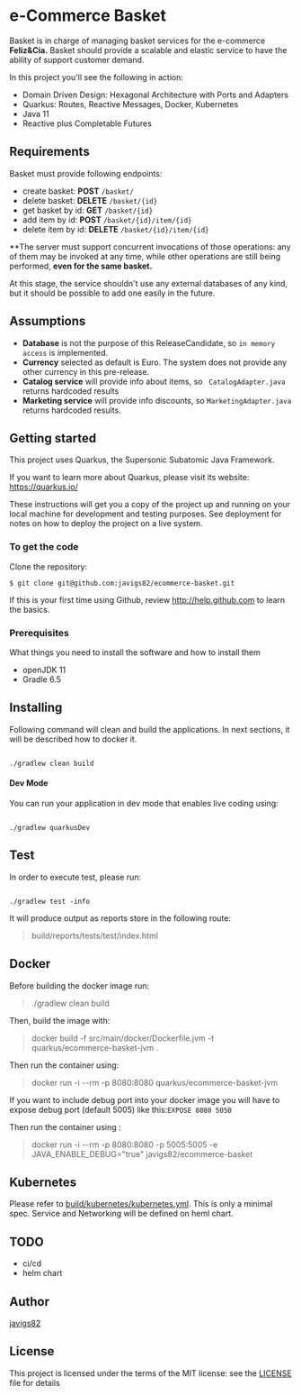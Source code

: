 # e-Commerce Basket

Basket is in charge of managing basket services for the e-commerce **Feliz&Cia.**
Basket should provide a scalable and elastic service to have the ability of 
support customer demand.

In this project you'll see the following in action:

 - Domain Driven Design: Hexagonal Architecture with Ports and Adapters
 - Quarkus: Routes, Reactive Messages, Docker, Kubernetes
 - Java 11
 - Reactive plus Completable Futures

## Requirements

Basket must provide following endpoints:

 - create basket: **POST** `/basket/`
 - delete basket: **DELETE** `/basket/{id}`
 - get basket by id: **GET** `/basket/{id}`
 - add item by id: **POST** `/basket/{id}/item/{id}`
 - delete item by id: **DELETE** `/basket/{id}/item/{id}`

**The server must support concurrent invocations of those operations: any of them 
may be invoked at any time, while other operations are still being performed, 
**even for the same basket.**

At this stage, the service shouldn't use any external databases of any kind, 
but it should be possible to add one easily in the future.

## Assumptions

 - **Database** is not the purpose of this ReleaseCandidate, so `in memory access` 
 is implemented.
 - **Currency** selected as default is Euro. The system does not provide any 
 other currency in this pre-release.
 - **Catalog service** will provide info about items, so ` CatalogAdapter.java` 
 returns hardcoded results
 - **Marketing service** will provide info discounts, so `MarketingAdapter.java`
 returns hardcoded results.


## Getting started

This project uses Quarkus, the Supersonic Subatomic Java Framework.

If you want to learn more about Quarkus, please visit its website: https://quarkus.io/

These instructions will get you a copy of the project up and running on your local 
machine for development and testing purposes. 
See deployment for notes on how to deploy the project on a live system.

### To get the code

Clone the repository:

    $ git clone git@github.com:javigs82/ecommerce-basket.git

If this is your first time using Github, review http://help.github.com to learn the basics.

### Prerequisites

What things you need to install the software and how to install them
* openJDK 11 
* Gradle 6.5

## Installing

Following command will clean and build the applications. In next sections, 
it will be described how to docker it.

```

./gradlew clean build

```

#### Dev Mode

You can run your application in dev mode that enables live coding using:

```

./gradlew quarkusDev

```

## Test

In order to execute test, please run:

```

./gradlew test -info

```

It will produce output as reports store in the following route:

> build/reports/tests/test/index.html

## Docker

Before building the docker image run:

> ./gradlew clean build

Then, build the image with:

> docker build -f src/main/docker/Dockerfile.jvm -t quarkus/ecommerce-basket-jvm .

Then run the container using:

> docker run -i --rm -p 8080:8080 quarkus/ecommerce-basket-jvm

If you want to include debug port into your docker image you will have to expose
debug port (default 5005) like this:`EXPOSE 8080 5050`

Then run the container using : 

> docker run -i --rm -p 8080:8080 -p 5005:5005 -e JAVA_ENABLE_DEBUG="true" javigs82/ecommerce-basket

## Kubernetes

Please refer to [build/kubernetes/kubernetes.yml](build/kubernetes/kubernetes.yml).
This is only a minimal spec. Service and Networking will be defined on heml chart.

## TODO

 - ci/cd
 - helm chart

## Author

[javigs82](https://github.com/javigs82)

## License

This project is licensed under the terms of the MIT license: see the 
[LICENSE](./LICENSE) file for details
